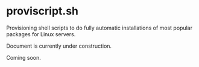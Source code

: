 # proviscript.sh

Provisioning shell scripts to do fully automatic installations of most popular packages for Linux servers.

Document is currently under construction.

Coming soon.

